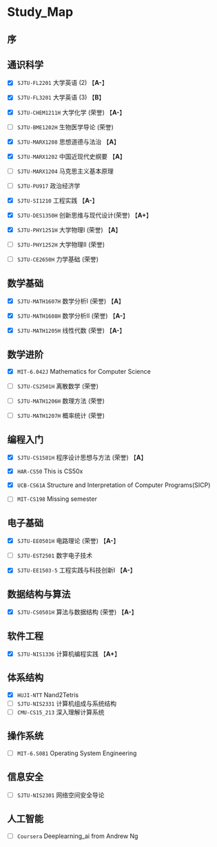 # Study_Map

## 序

## 通识科学
  - [x] `SJTU-FL2201` 大学英语 (2) 【**A-**】
  - [x] `SJTU-FL3201` 大学英语 (3) 【**B**】
  - [x] `SJTU-CHEM1211H` 大学化学 (荣誉) 【**A-**】
  - [ ] `SJTU-BME1202H` 生物医学导论 (荣誉)
  - [x] `SJTU-MARX1208` 思想道德与法治  【**A**】
  - [x] `SJTU-MARX1202` 中国近现代史纲要  【**A**】
  - [ ] `SJTU-MARX1204` 马克思主义基本原理
  - [ ] `SJTU-PU917` 政治经济学
  - [x] `SJTU-SI1210` 工程实践  【**A-**】
  - [x] `SJTU-DES1350H` 创新思维与现代设计(荣誉)  【**A+**】
  - [x] `SJTU-PHY1251H` 大学物理I (荣誉) 【**A**】
  - [ ] `SJTU-PHY1252H` 大学物理II (荣誉) 
  - [ ] `SJTU-CE2650H` 力学基础 (荣誉) 



## 数学基础
  - [x] `SJTU-MATH1607H` 数学分析I (荣誉) 【**A**】
  - [x] `SJTU-MATH1608H` 数学分析II (荣誉) 【**A-**】
  - [x] `SJTU-MATH1205H` 线性代数 (荣誉) 【**A-**】


## 数学进阶
  - [x] `MIT-6.042J` Mathematics for Computer Science
  - [ ] `SJTU-CS2501H` 离散数学 (荣誉) 
  - [ ] `SJTU-MATH1206H` 数理方法 (荣誉) 
  - [ ] `SJTU-MATH1207H` 概率统计 (荣誉) 



## 编程入门
  - [x] `SJTU-CS1501H` 程序设计思想与方法 (荣誉) 【**A**】
  - [x] `HAR-CS50` This is CS50x
  - [x] `UCB-CS61A` Structure and Interpretation of Computer Programs(SICP)
  - [ ] `MIT-CS198` Missing semester


## 电子基础
  - [x] `SJTU-EE0501H` 电路理论 (荣誉) 【**A-**】
  - [ ] `SJTU-EST2501` 数字电子技术
  - [x] `SJTU-EE1503-5` 工程实践与科技创新I 【**A-**】


## 数据结构与算法
  - [x] `SJTU-CS0501H` 算法与数据结构 (荣誉) 【**A-**】


## 软件工程
  - [x] `SJTU-NIS1336` 计算机编程实践 【**A+**】


## 体系结构
  - [x] `HUJI-NTT` Nand2Tetris
  - [ ] `SJTU-NIS2331` 计算机组成与系统结构
  - [ ] `CMU-CS15_213` 深入理解计算系统

## 操作系统
  - [ ] `MIT-6.S081` Operating System Engineering

## 信息安全
  - [ ] `SJTU-NIS2301` 网络空间安全导论

## 人工智能
  - [ ] `Coursera` Deeplearning_ai from Andrew Ng
